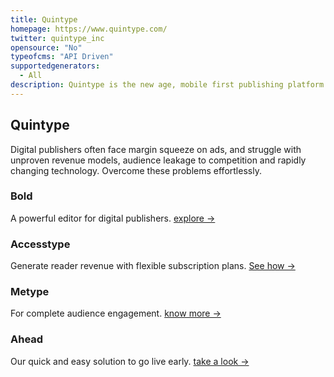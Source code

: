 ```yaml
---
title: Quintype
homepage: https://www.quintype.com/
twitter: quintype_inc
opensource: "No"
typeofcms: "API Driven"
supportedgenerators:
  - All
description: Quintype is the new age, mobile first publishing platform for digital publishers seeking to amplify audiences & revenues.
---
```


## Quintype

Digital publishers often face margin squeeze on ads, and struggle with unproven revenue models, audience leakage to competition and rapidly changing technology. Overcome these problems effortlessly.

### Bold

A powerful editor for digital publishers. [explore →](https://www.quintype.com/products/bold)

### Accesstype

Generate reader revenue with flexible subscription plans. [See how →](https://www.quintype.com/products/accesstype)

### Metype

For complete audience engagement. [know more →](https://www.metype.com/)

### Ahead

Our quick and easy solution to go live early. [take a look →](https://www.quintype.com/products/ahead)
